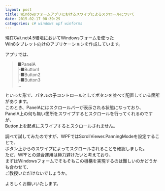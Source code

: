 ```yaml
---
layout: post
title: Windowsフォームアプリにおけるスワイプによるスクロールについて
date: 2015-02-17 08:39:29
categories: c# windows wpf winforms
---
```

<p>現在C#/.net4.5環境においてWindowsフォームを使った<br>
Win8タブレット向けのアプリケーションを作成しています。</p>

<p>アプリでは、</p>

<blockquote>
  <p>■PanelA<br>
  ├■Button1<br>
  ├■Button2<br>
  ├■Button3<br>
  …</p>
</blockquote>

<p>といった形で、パネルの子コントロールとしてボタンを並べて配置している箇所があります。<br>
このとき、PanelAにはスクロールバーが表示される状態になっており、<br>
PanelA上の何も無い箇所をスワイプするとスクロールを行ってくれるのですが、<br>
Button上を起点にスワイプするとスクロールされません。</p>

<p>調べて試してみたのですが、WPFではScrollViewer.PanningModeを設定することで、<br>
ボタン上からのスワイプによってスクロールされることを確認しました。<br>
ただ、WPFとの混合運用は極力避けたいと考えており、<br>
まずはWindowsフォームでそもそもこの機構を実現するのは難しいのかどうかも合わせて、<br>
ご教授いただけないでしょうか。</p>

<p>よろしくお願いいたします。</p>
